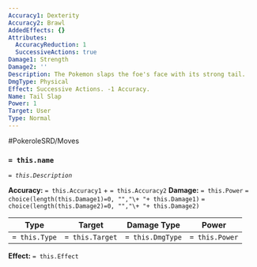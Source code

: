 ```yaml
---
Accuracy1: Dexterity
Accuracy2: Brawl
AddedEffects: {}
Attributes:
  AccuracyReduction: 1
  SuccessiveActions: true
Damage1: Strength
Damage2: ''
Description: The Pokemon slaps the foe's face with its strong tail.
DmgType: Physical
Effect: Successive Actions. -1 Accuracy.
Name: Tail Slap
Power: 1
Target: User
Type: Normal
---
```


#PokeroleSRD/Moves

### `= this.name` 
*`= this.Description`*

**Accuracy:** `= this.Accuracy1` + `= this.Accuracy2`
**Damage:** `= this.Power` `= choice(length(this.Damage1)=0, "","\+ "+ this.Damage1)` `= choice(length(this.Damage2)=0, "","\+ "+ this.Damage2)`

| Type          | Target          | Damage Type          | Power          |
| ------------- | --------------- | ---------------- | -------------- |
| `= this.Type` | `= this.Target` | `= this.DmgType` | `= this.Power` | 

**Effect:** `= this.Effect`